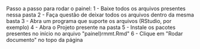 Passo a passo para rodar o painel:
1 - Baixe todos os arquivos presentes nessa pasta
2 - Faça questão de deixar todos os arquivos dentro da mesma basta
3 - Abra um programa que suporte os arquivos (RStudio, por exemplo)
4 - Abra o Projeto presente na pasta
5 - Instale os pacotes presentes no início no arquivo "painel)rmmt.Rmd"
6 - Clique em "Rodar documento" no topo da página
